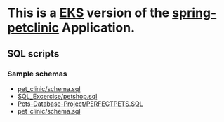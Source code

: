 # This is a [EKS](https://aws.amazon.com/eks/) version of the [spring-petclinic](https://github.com/spring-projects/spring-petclinic) Application.

## SQL scripts

### Sample schemas

* [pet_clinic/schema.sql](https://github.com/Alekseiianko/pet_clinic/blob/master/src/main/resources/db.migration/schema.sql)
* [SQL_Excercise/petshop.sql](https://github.com/chounhlee/SQL_Excercise/blob/master/SQL_Excercise/Database%20Design%20Activities/Activity%201/petshop.sql)
* [Pets-Database-Project/PERFECTPETS.SQL](https://github.com/prathvikanchan92/Pets-Database-Project/blob/master/PERFECTPETS.SQL)
* [pet_clinic/schema.sql](https://github.com/Alekseiianko/pet_clinic/blob/master/src/main/resources/db.migration/schema.sql)

